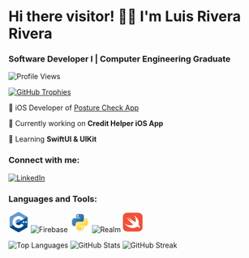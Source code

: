 <div>
  <h1>Hi there visitor! 👋🏼 I'm Luis Rivera Rivera</h1>
  <h3>Software Developer I | Computer Engineering Graduate</h3>

  <p> 
    <img src="https://komarev.com/ghpvc/?username=riiveraluis&label=Profile%20views&color=0e75b6&style=flat" alt="Profile Views"/>
  </p>

  <p>
    <a href="https://github.com/ryo-ma/github-profile-trophy">
      <img src="https://github-profile-trophy.vercel.app/?username=riiveraluis" alt="GitHub Trophies" />
    </a>
  </p>

  <p>🚀 iOS Developer of <a href="https://apple.co/3ClVDbN">Posture Check App</a></p>
  <p>🔭 Currently working on <strong>Credit Helper iOS App</strong></p>
  <p>🌱 Learning <strong>SwiftUI & UIKit</strong></p>

  <h3>Connect with me:</h3>
  <p>
    <a href="https://linkedin.com/in/luisriverarivera" target="_blank">
      <img src="https://raw.githubusercontent.com/rahuldkjain/github-profile-readme-generator/master/src/images/icons/Social/linked-in-alt.svg" alt="LinkedIn" height="30" width="40" />
    </a>
  </p>

  <h3>Languages and Tools:</h3>
  <p>
    <img src="https://raw.githubusercontent.com/devicons/devicon/master/icons/cplusplus/cplusplus-original.svg" alt="C++" width="40" height="40"/>
    <img src="https://www.vectorlogo.zone/logos/firebase/firebase-icon.svg" alt="Firebase" width="40" height="40"/>
    <img src="https://raw.githubusercontent.com/devicons/devicon/master/icons/python/python-original.svg" alt="Python" width="40" height="40"/>
    <img src="https://raw.githubusercontent.com/bestofjs/bestofjs-webui/8665e8c267a0215f3159df28b33c365198101df5/public/logos/realm.svg" alt="Realm" width="40" height="40"/>
    <img src="https://raw.githubusercontent.com/devicons/devicon/master/icons/swift/swift-original.svg" alt="Swift" width="40" height="40"/>
  </p>

  <img src="https://github-readme-stats.vercel.app/api/top-langs?username=riiveraluis&show_icons=true&locale=en&layout=compact" alt="Top Languages" />

  <img src="https://github-readme-stats.vercel.app/api?username=riiveraluis&show_icons=true&locale=en" alt="GitHub Stats" />

  <img src="https://github-readme-streak-stats.herokuapp.com/?user=riiveraluis" alt="GitHub Streak" />
</div>
